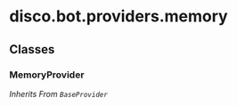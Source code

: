 # disco.bot.providers.memory


  
  







## Classes

  ### MemoryProvider


_Inherits From `BaseProvider`_












